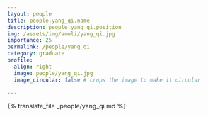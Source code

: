 ```yaml
---
layout: people
title: people.yang_qi.name
description: people.yang_qi.position
img: /assets/img/amuli/yang_qi.jpg
importance: 25
permalink: /people/yang_qi
category: graduate
profile:
  align: right
  image: people/yang_qi.jpg
  image_circular: false # crops the image to make it circular

---
```


{% translate_file _people/yang_qi.md %}